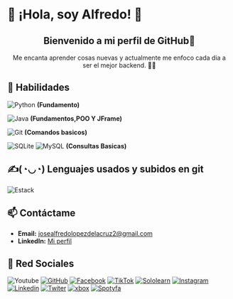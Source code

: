 # 👋 ¡Hola, soy Alfredo! 👻

<div align="center">
  <h2>Bienvenido a mi perfil de GitHub🤖</h2>
  <p>Me encanta aprender cosas nuevas y actualmente me enfoco cada dia a ser el mejor backend. 🎨✨</p>
</div>

## 🌟 Habilidades
![Python](https://skillicons.dev/icons?i=python&theme=dark&perline=15)
**(Fundamento)**

![Java](https://skillicons.dev/icons?i=java&theme=dark&perline=15)
**(Fundamentos,POO Y JFrame)**

![Git](https://skillicons.dev/icons?i=git&theme=dark&perline=15)
**(Comandos basicos)**

![SQLite](https://skillicons.dev/icons?i=sqlite&theme=dark&perline=15)
![MySQL](https://skillicons.dev/icons?i=mysql&theme=dark&perline=15)
**(Consultas Basicas)**

## ✍️(◔◡◔) Lenguajes usados y subidos en git
![Estack](https://github-readme-stats.vercel.app/api/top-langs/?username=AlfreGood20&theme=blue-green)

## 📫 Contáctame
- **Email:** [josealfredolopezdelacruz2@gmail.com](mailto:josealfredolopezdelacruz2@gmail.com)
- **LinkedIn:** [Mi perfil](https://www.linkedin.com/José-Alfredo-López-De-La-Cruz)

## 🤳 Red Sociales
![Youtube](https://img.shields.io/youtube/channel/subscribers/UC_4tAABjsiIy2iQ4IQfV_Yw?style=social&logoSize=auto&link=https%3A%2F%2Fwww.youtube.com%2F%40alfredopro202)
[![GitHub](https://img.shields.io/badge/GitHub-100000?style=for-the-badge&logo=github&logoColor=white)](https://github.com/AlfreGood20)
[![Facebook](https://img.shields.io/badge/Facebook-1877F2?style=for-the-badge&logo=facebook&logoColor=white)](https://www.facebook.com/josealfredo.lopezdelacruz.58?mibextid=ZbWKwL)
[![TikTok](https://img.shields.io/badge/TikTok-000000?style=for-the-badge&logo=tiktok&logoColor=white)](https://www.tiktok.com/@alfredopro20?_t=8sgZBDNAQ3Z&_r=1)
[![Sololearn](https://img.shields.io/badge/-Sololearn-3a464b?style=for-the-badge&logo=Sololearn&logoColor=white)](https://www.sololearn.com/profile/30577356/?ref=app)
[![Instagram](https://img.shields.io/badge/Instagram-E4405F?style=for-the-badge&logo=instagram&logoColor=white)](https://www.instagram.com/by_.alfy)
[![Linkedin](https://img.shields.io/badge/LinkedIn-0077B5?style=for-the-badge&logo=linkedin&logoColor=white)](https://www.linkedin.com/in/jos%C3%A9-alfredo-l%C3%B3pez-de-la-cruz-640276324)
[![Twiter](https://img.shields.io/badge/Twitter-1DA1F2?style=for-the-badge&logo=twitter&logoColor=white)](https://x.com/josealf31400345)
[![xbox](https://img.shields.io/badge/Xbox-107C10?style=for-the-badge&logo=xbox&logoColor=white)](https://www.xbox.com/play/share/friend/EA7QncZUi4)
[![Spotyfa](https://img.shields.io/badge/Spotify-1ED760?&style=for-the-badge&logo=spotify&logoColor=white)](https://open.spotify.com/user/21w5ciecvkjk36a3fpeibzaqi)


>

